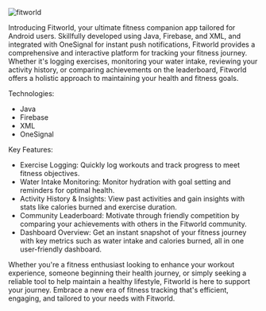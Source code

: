 ![fitworld](https://github.com/MuhammadAli511/FitWorld/assets/83888735/c2167f6c-3ab6-4901-abfc-7f827af59918)


Introducing Fitworld, your ultimate fitness companion app tailored for Android users. Skillfully developed using Java, Firebase, and XML, and integrated with OneSignal for instant push notifications, Fitworld provides a comprehensive and interactive platform for tracking your fitness journey. Whether it's logging exercises, monitoring your water intake, reviewing your activity history, or comparing achievements on the leaderboard, Fitworld offers a holistic approach to maintaining your health and fitness goals.

Technologies:
- Java
- Firebase
- XML
- OneSignal

Key Features:
- Exercise Logging: Quickly log workouts and track progress to meet fitness objectives.
- Water Intake Monitoring: Monitor hydration with goal setting and reminders for optimal health.
- Activity History & Insights: View past activities and gain insights with stats like calories burned and exercise duration.
- Community Leaderboard: Motivate through friendly competition by comparing your achievements with others in the Fitworld community.
- Dashboard Overview: Get an instant snapshot of your fitness journey with key metrics such as water intake and calories burned, all in one user-friendly dashboard.

Whether you're a fitness enthusiast looking to enhance your workout experience, someone beginning their health journey, or simply seeking a reliable tool to help maintain a healthy lifestyle, Fitworld is here to support your journey. Embrace a new era of fitness tracking that's efficient, engaging, and tailored to your needs with Fitworld.
